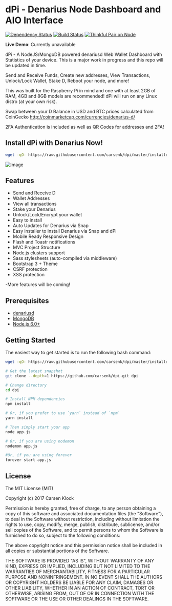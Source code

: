dPi - Denarius Node Dashboard and AIO Interface
=======================

[![Dependency Status](https://david-dm.org/carsenk/dpi/status.svg?style=flat)](https://david-dm.org/carsenk/dpi) [![Build Status](https://travis-ci.org/carsenk/dpi.svg?branch=master)](https://travis-ci.org/carsenk/dpi) [![Thinkful Pair on Node](https://tf-assets-staging.s3.amazonaws.com/badges/thinkful_repo_badge.svg)](http://start.thinkful.com/node/)

**Live Demo**: Currently unavailable

dPi - A NodeJS/MongoDB powered denariusd Web Wallet Dashboard with Statistics of your device. This is a major work in progress and this repo will be updated in time.

Send and Receive Funds, Create new addresses, View Transactions, Unlock/Lock Wallet, Stake D, Reboot your node, and more!

This was built for the Raspberry Pi in mind and one with at least 2GB of RAM, 4GB and 8GB models are recommended! dPi will run on any Linux distro (at your own risk).

Swap between your D Balance in USD and BTC prices calculated from CoinGecko http://coinmarketcap.com/currencies/denarius-d/

2FA Authentication is included as well as QR Codes for addresses and 2FA!

Install dPi with Denarius Now!
-----------------

```bash
wget -qO- https://raw.githubusercontent.com/carsenk/dpi/master/installdpi.sh | bash
```

![image](https://user-images.githubusercontent.com/10162347/83344651-0c7e0b00-a2c7-11ea-941a-193b84ccb476.png)

Features
--------

- Send and Receive D
- Wallet Addresses
- View all transactions
- Stake your Denarius
- Unlock/Lock/Encrypt your wallet
- Easy to install
- Auto Updates for Denarius via Snap
- Easy installer to install Denarius via Snap and dPi
- Mobile Ready Responsive Design
- Flash and Toastr notifications
- MVC Project Structure
- Node.js clusters support
- Sass stylesheets (auto-compiled via middleware)
- Bootstrap 3 + Theme
- CSRF protection
- XSS protection

-More features will be coming!

Prerequisites
-------------

- [denariusd](https://github.com/carsenk/denarius)
- [MongoDB](https://www.mongodb.org/downloads)
- [Node.js 6.0+](http://nodejs.org)

Getting Started
---------------

The easiest way to get started is to run the following bash command:

```bash
wget -qO- https://raw.githubusercontent.com/carsenk/dpi/master/installdpi.sh | bash
```

```bash
# Get the latest snapshot
git clone --depth=1 https://github.com/carsenk/dpi.git dpi

# Change directory
cd dpi

# Install NPM dependencies
npm install

# Or, if you prefer to use `yarn` instead of `npm`
yarn install

# Then simply start your app
node app.js

# Or, if you are using nodemon
nodemon app.js

#Or, if you are using forever
forever start app.js
```

License
-------

The MIT License (MIT)

Copyright (c) 2017 Carsen Klock

Permission is hereby granted, free of charge, to any person obtaining a copy of this software and associated documentation files (the "Software"), to deal in the Software without restriction, including without limitation the rights to use, copy, modify, merge, publish, distribute, sublicense, and/or sell copies of the Software, and to permit persons to whom the Software is furnished to do so, subject to the following conditions:

The above copyright notice and this permission notice shall be included in all copies or substantial portions of the Software.

THE SOFTWARE IS PROVIDED "AS IS", WITHOUT WARRANTY OF ANY KIND, EXPRESS OR IMPLIED, INCLUDING BUT NOT LIMITED TO THE WARRANTIES OF MERCHANTABILITY, FITNESS FOR A PARTICULAR PURPOSE AND NONINFRINGEMENT. IN NO EVENT SHALL THE AUTHORS OR COPYRIGHT HOLDERS BE LIABLE FOR ANY CLAIM, DAMAGES OR OTHER LIABILITY, WHETHER IN AN ACTION OF CONTRACT, TORT OR OTHERWISE, ARISING FROM, OUT OF OR IN CONNECTION WITH THE SOFTWARE OR THE USE OR OTHER DEALINGS IN THE SOFTWARE.
